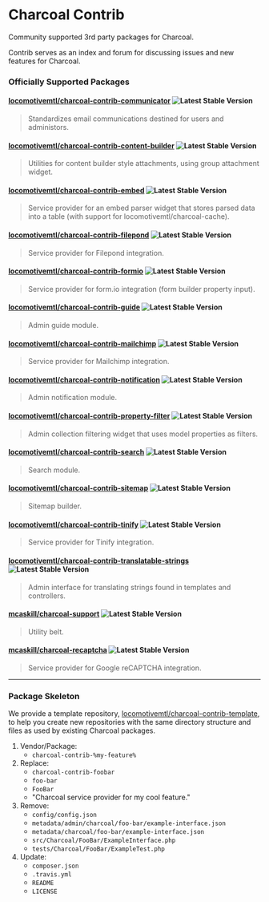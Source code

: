 # Charcoal Contrib

Community supported 3rd party packages for Charcoal.

Contrib serves as an index and forum for discussing issues and new features for Charcoal.

### Officially Supported Packages

#### [locomotivemtl/charcoal-contrib-communicator](https://packagist.org/packages/locomotivemtl/charcoal-contrib-communicator) ![Latest Stable Version](https://img.shields.io/packagist/v/locomotivemtl/charcoal-contrib-communicator.svg?style=flat-square)
> Standardizes email communications destined for users and administors.

#### [locomotivemtl/charcoal-contrib-content-builder](https://packagist.org/packages/locomotivemtl/charcoal-contrib-content-builder) ![Latest Stable Version](https://img.shields.io/packagist/v/locomotivemtl/charcoal-contrib-content-builder.svg?style=flat-square)
> Utilities for content builder style attachments, using group attachment widget.

#### [locomotivemtl/charcoal-contrib-embed](https://packagist.org/packages/locomotivemtl/charcoal-contrib-embed) ![Latest Stable Version](https://img.shields.io/packagist/v/locomotivemtl/charcoal-contrib-embed.svg?style=flat-square)
> Service provider for an embed parser widget that stores parsed data into a table (with support for locomotivemtl/charcoal-cache).

#### [locomotivemtl/charcoal-contrib-filepond](https://packagist.org/packages/locomotivemtl/charcoal-contrib-filepond) ![Latest Stable Version](https://img.shields.io/packagist/v/locomotivemtl/charcoal-contrib-filepond.svg?style=flat-square)
> Service provider for Filepond integration.

#### [locomotivemtl/charcoal-contrib-formio](https://packagist.org/packages/locomotivemtl/charcoal-contrib-formio) ![Latest Stable Version](https://img.shields.io/packagist/v/locomotivemtl/charcoal-contrib-formio.svg?style=flat-square)
> Service provider for form.io integration (form builder property input).

#### [locomotivemtl/charcoal-contrib-guide](https://packagist.org/packages/locomotivemtl/charcoal-contrib-guide) ![Latest Stable Version](https://img.shields.io/packagist/v/locomotivemtl/charcoal-contrib-guide.svg?style=flat-square)
> Admin guide module.

#### [locomotivemtl/charcoal-contrib-mailchimp](https://packagist.org/packages/locomotivemtl/charcoal-contrib-mailchimp) ![Latest Stable Version](https://img.shields.io/packagist/v/locomotivemtl/charcoal-contrib-mailchimp.svg?style=flat-square)
> Service provider for Mailchimp integration.

#### [locomotivemtl/charcoal-contrib-notification](https://packagist.org/packages/locomotivemtl/charcoal-contrib-notification) ![Latest Stable Version](https://img.shields.io/packagist/v/locomotivemtl/charcoal-contrib-notification.svg?style=flat-square)
> Admin notification module.

#### [locomotivemtl/charcoal-contrib-property-filter](https://packagist.org/packages/locomotivemtl/charcoal-contrib-property-filter) ![Latest Stable Version](https://img.shields.io/packagist/v/locomotivemtl/charcoal-contrib-property-filter.svg?style=flat-square)
> Admin collection filtering widget that uses model properties as filters.

#### [locomotivemtl/charcoal-contrib-search](https://packagist.org/packages/locomotivemtl/charcoal-contrib-search) ![Latest Stable Version](https://img.shields.io/packagist/v/locomotivemtl/charcoal-contrib-search.svg?style=flat-square)
> Search module.

#### [locomotivemtl/charcoal-contrib-sitemap](https://packagist.org/packages/locomotivemtl/charcoal-contrib-sitemap) ![Latest Stable Version](https://img.shields.io/packagist/v/locomotivemtl/charcoal-contrib-sitemap.svg?style=flat-square)
> Sitemap builder.

#### [locomotivemtl/charcoal-contrib-tinify](https://packagist.org/packages/locomotivemtl/charcoal-contrib-tinify) ![Latest Stable Version](https://img.shields.io/packagist/v/locomotivemtl/charcoal-contrib-tinify.svg?style=flat-square)
> Service provider for Tinify integration.

#### [locomotivemtl/charcoal-contrib-translatable-strings](https://packagist.org/packages/locomotivemtl/charcoal-contrib-translatable-strings) ![Latest Stable Version](https://img.shields.io/packagist/v/locomotivemtl/charcoal-contrib-translatable-strings.svg?style=flat-square)
> Admin interface for translating strings found in templates and controllers.

#### [mcaskill/charcoal-support](https://packagist.org/packages/mcaskill/charcoal-support) ![Latest Stable Version](https://img.shields.io/packagist/v/mcaskill/charcoal-support.svg?style=flat-square)
> Utility belt.

#### [mcaskill/charcoal-recaptcha](https://packagist.org/packages/mcaskill/charcoal-recaptcha) ![Latest Stable Version](https://img.shields.io/packagist/v/mcaskill/charcoal-recaptcha.svg?style=flat-square)
> Service provider for Google reCAPTCHA integration.

---

### Package Skeleton

We provide a template repository, [locomotivemtl/charcoal-contrib-template](https://github.com/locomotivemtl/charcoal-contrib-template), to help you create new repositories with the same directory structure and files as used by existing Charcoal packages.

1.  Vendor/Package:
    -   `charcoal-contrib-%my-feature%`
2.  Replace:
    -   `charcoal-contrib-foobar`
    -   `foo-bar`
    -   `FooBar`
    -   "Charcoal service provider for my cool feature."
3.  Remove:
    -   `config/config.json`
    -   `metadata/admin/charcoal/foo-bar/example-interface.json`
    -   `metadata/charcoal/foo-bar/example-interface.json`
    -   `src/Charcoal/FooBar/ExampleInterface.php`
    -   `tests/Charcoal/FooBar/ExampleTest.php`
4.  Update:
    -   `composer.json`
    -   `.travis.yml`
    -   `README`
    -   `LICENSE`

